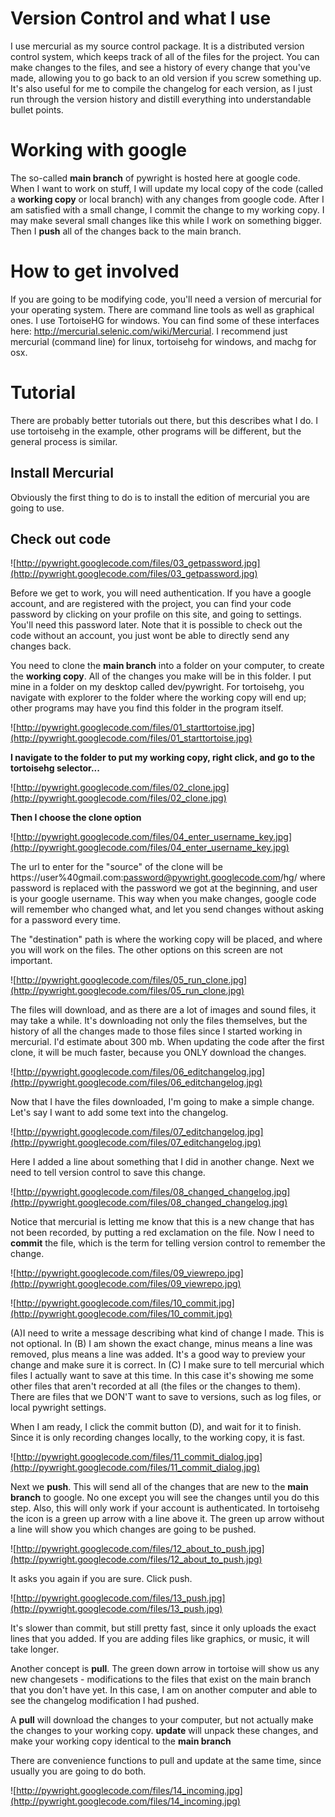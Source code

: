 # Version Control and what I use #

I use mercurial as my source control package. It is a distributed version control system, which keeps track of all of the files for the project. You can make changes to the files, and see a history of every change that you've made, allowing you to go back to an old version if you screw something up. It's also useful for me to compile the changelog for each version, as I just run through the version history and distill everything into understandable bullet points.

# Working with google #

The so-called **main branch** of pywright is hosted here at google code. When I want to work on stuff, I will update my local copy of the code (called a **working copy** or local branch) with any changes from google code. After I am satisfied with a small change, I commit the change to my working copy. I may make several small changes like this while I work on something bigger. Then I **push** all of the changes back to the main branch.

# How to get involved #

If you are going to be modifying code, you'll need a version of mercurial for your operating system. There are command line tools as well as graphical ones. I use TortoiseHG for windows. You can find some of these interfaces here: http://mercurial.selenic.com/wiki/Mercurial. I recommend just mercurial (command line) for linux, tortoisehg for windows, and machg for osx.

# Tutorial #

There are probably better tutorials out there, but this describes what I do. I use tortoisehg in the example, other programs will be different, but the general process is similar.

## Install Mercurial ##

Obviously the first thing to do is to install the edition of mercurial you are going to use.

## Check out code ##

![http://pywright.googlecode.com/files/03_getpassword.jpg](http://pywright.googlecode.com/files/03_getpassword.jpg)

Before we get to work, you will need authentication. If you have a google account, and are registered with the project, you can find your code password by clicking on your profile on this site, and going to settings. You'll need this password later. Note that it is possible to check out the code without an account, you just wont be able to directly send any changes back.

You need to clone the **main branch** into a folder on your computer, to create the **working copy**. All of the changes you make will be in this folder. I put mine in a folder on my desktop called dev/pywright. For tortoisehg, you navigate with explorer to the folder where the working copy will end up; other programs may have you find this folder in the program itself.

![http://pywright.googlecode.com/files/01_starttortoise.jpg](http://pywright.googlecode.com/files/01_starttortoise.jpg)

**I navigate to the folder to put my working copy, right click, and go to the tortoisehg selector...**

![http://pywright.googlecode.com/files/02_clone.jpg](http://pywright.googlecode.com/files/02_clone.jpg)

**Then I choose the clone option**

![http://pywright.googlecode.com/files/04_enter_username_key.jpg](http://pywright.googlecode.com/files/04_enter_username_key.jpg)

The url to enter for the "source" of the clone will be https://user%40gmail.com:password@pywright.googlecode.com/hg/ where password is replaced with the password we got at the beginning, and user is your google username. This way when you make changes, google code will remember who changed what, and let you send changes without asking for a password every time.

The "destination" path is where the working copy will be placed, and where you will work on the files. The other options on this screen are not important.

![http://pywright.googlecode.com/files/05_run_clone.jpg](http://pywright.googlecode.com/files/05_run_clone.jpg)

The files will download, and as there are a lot of images and sound files, it may take a while. It's downloading not only the files themselves, but the history of all the changes made to those files since I started working in mercurial. I'd estimate about 300 mb. When updating the code after the first clone, it will be much faster, because you ONLY download the changes.

![http://pywright.googlecode.com/files/06_editchangelog.jpg](http://pywright.googlecode.com/files/06_editchangelog.jpg)

Now that I have the files downloaded, I'm going to make a simple change. Let's say I want to add some text into the changelog.

![http://pywright.googlecode.com/files/07_editchangelog.jpg](http://pywright.googlecode.com/files/07_editchangelog.jpg)

Here I added a line about something that I did in another change. Next we need to tell version control to save this change.

![http://pywright.googlecode.com/files/08_changed_changelog.jpg](http://pywright.googlecode.com/files/08_changed_changelog.jpg)

Notice that mercurial is letting me know that this is a new change that has not been recorded, by putting a red exclamation on the file. Now I need to **commit** the file, which is the term for telling version control to remember the change.

![http://pywright.googlecode.com/files/09_viewrepo.jpg](http://pywright.googlecode.com/files/09_viewrepo.jpg)

![http://pywright.googlecode.com/files/10_commit.jpg](http://pywright.googlecode.com/files/10_commit.jpg)

(A)I need to write a message describing what kind of change I made. This is not optional. In (B) I am shown the exact change, minus means a line was removed, plus means a line was added. It's a good way to preview your change and make sure it is correct. In (C) I make sure to tell mercurial which files I actually want to save at this time. In this case it's showing me some other files that aren't recorded at all (the files or the changes to them). There are files that we DON'T want to save to versions, such as log files, or local pywright settings.

When I am ready, I click the commit button (D), and wait for it to finish. Since it is only recording changes locally, to the working copy, it is fast.

![http://pywright.googlecode.com/files/11_commit_dialog.jpg](http://pywright.googlecode.com/files/11_commit_dialog.jpg)

Next we **push**. This will send all of the changes that are new to the **main branch** to google. No one except you will see the changes until you do this step. Also, this will only work if your account is authenticated. In tortoisehg the icon is a green up arrow with a line above it. The green up arrow without a line will show you which changes are going to be pushed.

![http://pywright.googlecode.com/files/12_about_to_push.jpg](http://pywright.googlecode.com/files/12_about_to_push.jpg)

It asks you again if you are sure. Click push.

![http://pywright.googlecode.com/files/13_push.jpg](http://pywright.googlecode.com/files/13_push.jpg)

It's slower than commit, but still pretty fast, since it only uploads the exact lines that you added. If you are adding files like graphics, or music, it will take longer.

Another concept is **pull**. The green down arrow in tortoise will show us any new changesets - modifications to the files that exist on the main branch that you don't have yet. In this case, I am on another computer and able to see the changelog modification I had pushed.

A **pull** will download the changes to your computer, but not actually make the changes to your working copy. **update** will unpack these changes, and make your working copy identical to the **main branch**

There are convenience functions to pull and update at the same time, since usually you are going to do both.

![http://pywright.googlecode.com/files/14_incoming.jpg](http://pywright.googlecode.com/files/14_incoming.jpg)